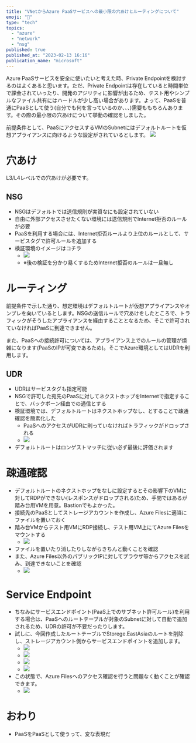 ```yaml
---
title: "VNetからAzure PaaSサービスへの最小限の穴あけとルーティングについて"
emoji: "🫥"
type: "tech"
topics:
  - "azure"
  - "network"
  - "nsg"
published: true
published_at: "2023-02-13 16:16"
publication_name: "microsoft"
---
```


Azure PaaSサービスを安全に使いたいと考えた時、Private Endpointを検討するのはよくあると思います。ただ、Private Endpointは存在していると時間単位で課金されていったり、開発のアジリティに影響が出るため、テスト用やシンプルなファイル共有にはハードルが少し高い場合があります。よって、PaaSを普通にPaaSとして使う(自分でも何を言っているのか、、、)需要ももちろんあります。その際の最小限の穴あけについて挙動の確認をしました。

前提条件として、PaaSにアクセスするVMのSubnetにはデフォルトルートを仮想アプライアンスに向けるような設定がされているとします。
![](https://storage.googleapis.com/zenn-user-upload/9a052065133c-20230213.png)

# 穴あけ
L3/L4レベルでの穴あけが必要です。

## NSG
- NSGはデフォルトでは送信規則が実質なにも設定されていない
- 自由に外部アクセスさせたくない環境には送信規則でInternet拒否のルールが必要
- PaaSを利用する場合には、Internet拒否ルールより上位のルールとして、サービスタグで許可ルールを追加する
- 検証環境のイメージはコチラ
	- ![](https://storage.googleapis.com/zenn-user-upload/c83eb5155ace-20230213.png)
	- ※後の検証を分かり易くするためInternet拒否のルールは一旦無し

# ルーティング
前提条件で示した通り、想定環境はデフォルトルートが仮想アプライアンスやオンプレを向いているとします。NSGの送信ルールで穴あけをしたところで、トラフィックがそうしたアプライアンスを経由することとなるため、そこで許可されていなければPaaSに到達できません。

また、PaaSへの接続許可については、アプライアンス上でのルールの管理が煩雑になります(PaaSのIPが可変であるため)。そこでAzure環境としてはUDRを利用します。

## UDR
- UDRはサービスタグも指定可能
- NSGで許可した宛先のPaaSに対してネクストホップをInternetで指定することで、バックボーン経由での通信とする
- 検証環境では、デフォルトルートはネクストホップなし、とすることで疎通確認を簡素化した
	- PaaSへのアクセスがUDRに則っていなければトラフィックがドロップされる
	- ![](https://storage.googleapis.com/zenn-user-upload/15edc10d5d04-20230213.png)
- デフォルトルートはロンゲストマッチに従い必ず最後に評価されます


# 疎通確認
- デフォルトルートのネクストホップをなしに設定するとその影響下のVMに対してRDPができない(レスポンスがドロップされる)ため、手間ではあるが踏み台用VMを用意。Bastionでもよかった。
- 接続先のPaaSとしてストレージアカウントを作成し、Azure Filesに適当にファイルを置いておく
- 踏み台VMからテスト用VMにRDP接続し、テスト用VM上にてAzure Filesをマウントする
	- ![](https://storage.googleapis.com/zenn-user-upload/39739c0fedc9-20230213.png)
- ファイルを置いたり消したりしながらきちんと動くことを確認
- また、Azure Files以外のパブリックIPに対してブラウザ等からアクセスを試み、到達できないことを確認
	- ![](https://storage.googleapis.com/zenn-user-upload/6b2549f2988d-20230213.png)

# Service Endpoint
- ちなみにサービスエンドポイント(PaaS上でのサブネット許可ルール)を利用する場合は、PaaSへのルートテーブルが対象のSubnetに対して自動で追加されるため、UDRの許可が不要だったりします。
- 試しに、今回作成したルートテーブルでStorege.EastAsiaのルートを削除し、ストレージアカウント側からサービスエンドポイントを追加します。
	- ![](https://storage.googleapis.com/zenn-user-upload/1f6a382d416f-20230213.png)
	- ![](https://storage.googleapis.com/zenn-user-upload/f039e0279327-20230213.png)
	- ![](https://storage.googleapis.com/zenn-user-upload/765b3e56dd7e-20230213.png)
	- ![](https://storage.googleapis.com/zenn-user-upload/27586b2089d5-20230213.png)
- この状態で、Azure Filesへのアクセス確認を行うと問題なく動くことが確認できます。
	- ![](https://storage.googleapis.com/zenn-user-upload/653679e8c504-20230213.png)

# おわり
- PaaSをPaaSとして使うって、変な表現だ